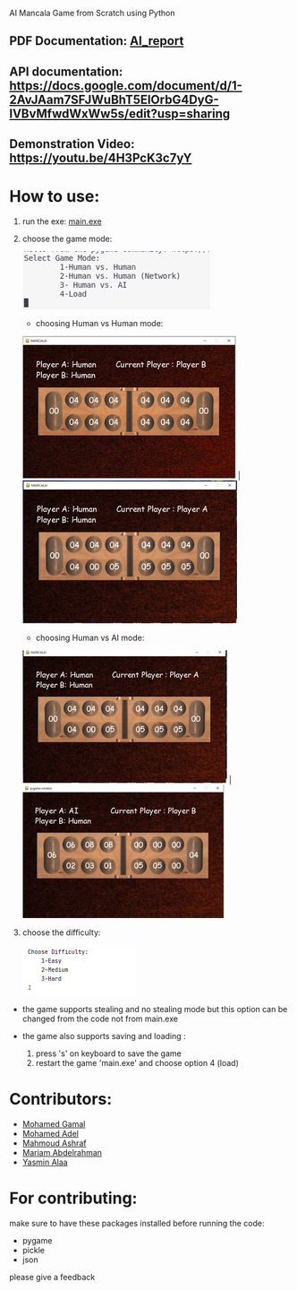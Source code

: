 AI Mancala Game from Scratch using Python

## PDF Documentation: [AI_report](AI_report.pdf)

## API documentation: https://docs.google.com/document/d/1-2AvJAam7SFJWuBhT5EIOrbG4DyG-lVBvMfwdWxWw5s/edit?usp=sharing

## Demonstration Video: https://youtu.be/4H3PcK3c7yY


# How to use:
1) run the exe: [main.exe](main.exe)

2) choose the game mode:

   ![This is a alt text.](/images/game_mode.png "Choosing game mode.")

   * choosing Human vs Human mode:
    
   ![This is a alt text.](/images/HH1.png "HumanB's turn(lower row).") |
   ![This is a alt text.](/images/HH2.png "HumanA's turn(upper row).")
        
   * choosing Human vs AI mode:
    
   ![This is a alt text.](/images/HA1.png "AI's turn(upper row)") | ![This is a alt text.](/images/HA2.png "Human's turn(lower row)")
        
            
3) choose the difficulty:

   ![This is a alt text.](/images/difficulty.png "Choosing game difficulty.")


* the game supports stealing and no stealing mode but this option can be changed from the code not from main.exe

* the game also supports saving and loading :
        
    1) press 's' on keyboard to save the game 
    2) restart the game 'main.exe' and choose option 4 (load)


  
# Contributors: 
    
 - [Mohamed Gamal](https://github.com/mgtm98)
 - [Mohamed Adel](https://github.com/MohamedAli25)
 - [Mahmoud Ashraf](https://github.com/MachineCod)
 - [Mariam Abdelrahman](https://github.com/alien19)
 - [Yasmin Alaa](https://github.com/jasmin285)

# For contributing:
make sure to have these packages installed before running the code:
    
   * pygame
   * pickle
   * json


please give a feedback 
